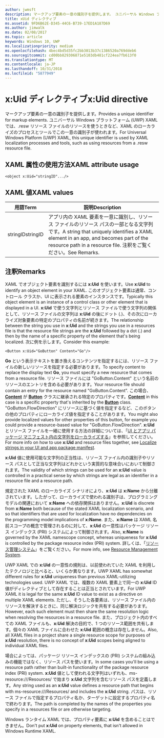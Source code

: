 ```yaml
---
author: jwmsft
description: マークアップ要素の一意の識別子を提供します。 ユニバーサル Windows プラットフォーム (UWP) XAML では、.resw リソース ファイルのリソースを使うときなど、XAML のローカライズのプロセスとツールでこの一意の識別子が使われます。
title: xUid ディレクティブ
ms.assetid: 9FD6B62E-D345-44C6-B739-17ED1A187D69
ms.author: jimwalk
ms.date: 02/08/2017
ms.topic: article
keywords: Windows 10, UWP
ms.localizationpriority: medium
ms.openlocfilehash: 4bec4bd5d35fc2bb3013b37c1386520a769ddeb6
ms.sourcegitcommit: cd00bb829306871e5103db481cf224ea7fb613f0
ms.translationtype: MT
ms.contentlocale: ja-JP
ms.lasthandoff: 10/31/2018
ms.locfileid: "5877949"
---
```

# <a name="xuid-directive"></a><span data-ttu-id="41e4c-105">x:Uid ディレクティブ</span><span class="sxs-lookup"><span data-stu-id="41e4c-105">x:Uid directive</span></span>


<span data-ttu-id="41e4c-106">マークアップ要素の一意の識別子を提供します。</span><span class="sxs-lookup"><span data-stu-id="41e4c-106">Provides a unique identifier for markup elements.</span></span> <span data-ttu-id="41e4c-107">ユニバーサル Windows プラットフォーム (UWP) XAML では、.resw リソース ファイルのリソースを使うときなど、XAML のローカライズのプロセスとツールでこの一意の識別子が使われます。</span><span class="sxs-lookup"><span data-stu-id="41e4c-107">For Universal Windows Platform (UWP) XAML, this unique identifier is used by XAML localization processes and tools, such as using resources from a .resw resource file.</span></span>

## <a name="xaml-attribute-usage"></a><span data-ttu-id="41e4c-108">XAML 属性の使用方法</span><span class="sxs-lookup"><span data-stu-id="41e4c-108">XAML attribute usage</span></span>

``` syntax
<object x:Uid="stringID".../>
```

## <a name="xaml-values"></a><span data-ttu-id="41e4c-109">XAML 値</span><span class="sxs-lookup"><span data-stu-id="41e4c-109">XAML values</span></span>

| <span data-ttu-id="41e4c-110">用語</span><span class="sxs-lookup"><span data-stu-id="41e4c-110">Term</span></span> | <span data-ttu-id="41e4c-111">説明</span><span class="sxs-lookup"><span data-stu-id="41e4c-111">Description</span></span> |
|------|-------------|
| <span data-ttu-id="41e4c-112">stringID</span><span class="sxs-lookup"><span data-stu-id="41e4c-112">stringID</span></span> | <span data-ttu-id="41e4c-113">アプリ内の XAML 要素を一意に識別し、リソース ファイルのリソース パスの一部となる文字列です。</span><span class="sxs-lookup"><span data-stu-id="41e4c-113">A string that uniquely identifies a XAML element in an app, and becomes part of the resource path in a resource file.</span></span> <span data-ttu-id="41e4c-114">注釈をご覧ください。</span><span class="sxs-lookup"><span data-stu-id="41e4c-114">See Remarks.</span></span>| 

## <a name="remarks"></a><span data-ttu-id="41e4c-115">注釈</span><span class="sxs-lookup"><span data-stu-id="41e4c-115">Remarks</span></span>

<span data-ttu-id="41e4c-116">XAML でオブジェクト要素を識別するには **x:Uid** を使います。</span><span class="sxs-lookup"><span data-stu-id="41e4c-116">Use **x:Uid** to identify an object element in your XAML.</span></span> <span data-ttu-id="41e4c-117">このオブジェクト要素は通常、コントロール クラスか、UI に表示される要素のインスタンスです。</span><span class="sxs-lookup"><span data-stu-id="41e4c-117">Typically this object element is an instance of a control class or other element that is displayed in a UI.</span></span> <span data-ttu-id="41e4c-118">**x:Uid** で使う文字列とリソース ファイルで使う文字列の関係として、リソース ファイルの文字列は **x:Uid** の後にドット (.)、その次にローカライズ対象要素の特定のプロパティの名前が続きます。</span><span class="sxs-lookup"><span data-stu-id="41e4c-118">The relationship between the string you use in **x:Uid** and the strings you use in a resources file is that the resource file strings are the **x:Uid** followed by a dot (.) and then by the name of a specific property of the element that's being localized.</span></span> <span data-ttu-id="41e4c-119">次に例を示します。</span><span class="sxs-lookup"><span data-stu-id="41e4c-119">Consider this example:</span></span>

``` syntax
<Button x:Uid="GoButton" Content="Go"/>
```

<span data-ttu-id="41e4c-120">**Go** という表示テキストを置き換えるコンテンツを指定するには、リソース ファイルの新しいリソースを指定する必要があります。</span><span class="sxs-lookup"><span data-stu-id="41e4c-120">To specify content to replace the display text **Go**, you must specify a new resource that comes from a resource file.</span></span> <span data-ttu-id="41e4c-121">リソース ファイルには "GoButton.Content" という名前のリソースのエントリを含める必要があります。</span><span class="sxs-lookup"><span data-stu-id="41e4c-121">Your resource file should contain an entry for the resource named "GoButton.Content".</span></span> <span data-ttu-id="41e4c-122">この場合、[**Content**](/uwp/api/windows.ui.xaml.controls.contentcontrol.content) が [**Button**](/uwp/api/windows.ui.xaml.controls.button) クラスに継承される特定のプロパティです。</span><span class="sxs-lookup"><span data-stu-id="41e4c-122">[**Content**](/uwp/api/windows.ui.xaml.controls.contentcontrol.content) in this case is a specific property that's inherited by the [**Button**](/uwp/api/windows.ui.xaml.controls.button) class.</span></span> <span data-ttu-id="41e4c-123">"GoButton.FlowDirection" にリソースに基づく値を指定するなど、このボタンの他のプロパティにローカライズ値を指定することがあります。</span><span class="sxs-lookup"><span data-stu-id="41e4c-123">You might also provide localized values for other properties of this button, for example you could provide a resource-based value for "GoButton.FlowDirection".</span></span> <span data-ttu-id="41e4c-124">**x:Uid** とリソース ファイルを一緒に使用する方法の詳細については、「[UI とアプリ パッケージ マニフェスト内の文字列をローカライズする](../app-resources/localize-strings-ui-manifest.md)」を参照してください。</span><span class="sxs-lookup"><span data-stu-id="41e4c-124">For more info on how to use **x:Uid** and resource files together, see [Localize strings in your UI and app package manifest](../app-resources/localize-strings-ui-manifest.md).</span></span>

<span data-ttu-id="41e4c-125">**x:Uid** 値に使用可能な文字列の正当性は、リソース ファイル内の識別子やリソース パスとして正当な文字列はどれかという実質的な意味合いにおいて制御されます。</span><span class="sxs-lookup"><span data-stu-id="41e4c-125">The validity of which strings can be used for an **x:Uid** value is controlled in a practical sense by which strings are legal as an identifier in a resource file and a resource path.</span></span>

<span data-ttu-id="41e4c-126">規定された XAML のローカライズ シナリオにより、**x:Uid** は **x:Name** から分離されています。したがって、ローカライズで使われる識別子は、プログラミング モデルの関連において **x:Name** への依存関係はありません。</span><span class="sxs-lookup"><span data-stu-id="41e4c-126">**x:Uid** is discrete from **x:Name** both because of the stated XAML localization scenario, and so that identifiers that are used for localization have no dependencies on the programming model implications of **x:Name**.</span></span> <span data-ttu-id="41e4c-127">また、**x:Name** は XAML 名前スコープの概念で管理されるのに対して、**x:Uid** の一意性はパッケージ リソース インデックス (PRI) システムによって制御されます。</span><span class="sxs-lookup"><span data-stu-id="41e4c-127">Also, **x:Name** is governed by the XAML namescope concept, whereas uniqueness for **x:Uid** is controlled by the package resource index (PRI) system.</span></span> <span data-ttu-id="41e4c-128">詳しくは、「[リソース管理システム](../app-resources/resource-management-system.md)」をご覧ください。</span><span class="sxs-lookup"><span data-stu-id="41e4c-128">For more info, see [Resource Management System](../app-resources/resource-management-system.md).</span></span>

<span data-ttu-id="41e4c-129">UWP XAML での **x:Uid** の一意性の規則は、以前使われていた XAML を利用したテクノロジと比べると、いくらか異なります。</span><span class="sxs-lookup"><span data-stu-id="41e4c-129">UWP XAML has somewhat different rules for **x:Uid** uniqueness than previous XAML-utilizing technologies used.</span></span> <span data-ttu-id="41e4c-130">UWP XAML では、複数の XAML 要素上で同一の **x:Uid** ID 値がディレクティブとして存在することは正当とされています。</span><span class="sxs-lookup"><span data-stu-id="41e4c-130">For UWP XAML it is legal for the same **x:Uid** ID value to exist as a directive on multiple XAML elements.</span></span> <span data-ttu-id="41e4c-131">ただし、そうした各要素は、リソース ファイル内のリソースを解決するときに、同じ解決ロジックを共有する必要があります。</span><span class="sxs-lookup"><span data-stu-id="41e4c-131">However, each such element must then share the same resolution logic when resolving the resources in a resource file.</span></span> <span data-ttu-id="41e4c-132">また、プロジェクト内のすべての XAML ファイルも、**x:Uid** 解決の目的で、1 つのリソース範囲を共有します。個々の XAML ファイルに合わせた **x:Uid** 範囲の概念は存在しません。</span><span class="sxs-lookup"><span data-stu-id="41e4c-132">Also, all XAML files in a project share a single resource scope for purposes of **x:Uid** resolution, there is no concept of **x:Uid** scopes being aligned to individual XAML files.</span></span>

<span data-ttu-id="41e4c-133">場合によっては、パッケージ リソース インデックスの (PRI) システムの組み込みの機能ではなく、リソース パスを使います。</span><span class="sxs-lookup"><span data-stu-id="41e4c-133">In some cases you'll be using a resource path rather than built-in functionality of the package resource index (PRI) system.</span></span> <span data-ttu-id="41e4c-134">**x:Uid** 値として使われる文字列はいずれも、ms-resource:///Resources/ で始まり **x:Uid** 文字列を含むリソース パスを定義します。</span><span class="sxs-lookup"><span data-stu-id="41e4c-134">Any string used as an **x:Uid** value defines a resource path that begins with ms-resource:///Resources/ and includes the **x:Uid** string.</span></span> <span data-ttu-id="41e4c-135">パスは、リソース ファイルで指定するプロパティ名か、ターゲットに設定するプロパティ名で終わります。</span><span class="sxs-lookup"><span data-stu-id="41e4c-135">The path is completed by the names of the properties you specify in a resources file or are otherwise targeting.</span></span>

<span data-ttu-id="41e4c-136">Windows ランタイム XAML では、プロパティ要素に **x:Uid** を含めることはできません。</span><span class="sxs-lookup"><span data-stu-id="41e4c-136">Don't put **x:Uid** on property elements, that isn't allowed in Windows Runtime XAML.</span></span>

